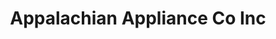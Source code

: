 ---
title: "Appalachian Appliance Co Inc"
url: /west-jefferson/appalachian-appliance-co-inc/
shop: appliance
---